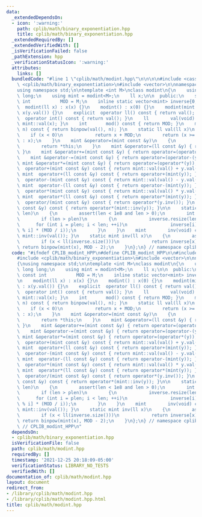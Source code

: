 ```yaml
---
data:
  _extendedDependsOn:
  - icon: ':warning:'
    path: cplib/math/binary_exponentiation.hpp
    title: cplib/math/binary_exponentiation.hpp
  _extendedRequiredBy: []
  _extendedVerifiedWith: []
  _isVerificationFailed: false
  _pathExtension: hpp
  _verificationStatusIcon: ':warning:'
  attributes:
    links: []
  bundledCode: "#line 1 \"cplib/math/modint.hpp\"\n\n\n\n#include <cassert>\n#include\
    \ <cplib/math/binary_exponentiation>\n#include <vector>\n\nnamespace cplib\n{\n\
    using namespace std;\n\ntemplate <int M>\nclass modint\n{\n    using ll   = long\
    \ long;\n    using mint = modint<M>;\n    ll x;\n\n  public:\n    static const\
    \ int           MOD = M;\n    inline static vector<mint> inverse{0, 1};\n\n  \
    \  modint(ll x) : x(x) {}\n    modint() : x(0) {}\n    modint(mint const &y) :\
    \ x(y.val()) {}\n    explicit  operator ll() const { return val(); }\n    explicit\
    \  operator int() const { return val(); }\n    ll        val(void) const { return\
    \ mint::val(x); }\n    int       mod() const { return MOD; }\n    mint      pow(ll\
    \ n) const { return binpow(val(), n); }\n    static ll val(ll x)\n    {\n    \
    \    if (x < 0)\n            return x + MOD;\n        return (x >= MOD ? x % MOD\
    \ : x);\n    }\n    mint &operator=(mint const &y)\n    {\n        x = y.val();\n\
    \        return *this;\n    }\n    mint &operator=(ll const &y) { return operator=(mint(y));\
    \ }\n    mint &operator+=(mint const &y) { return operator=(operator+(y)); }\n\
    \    mint &operator-=(mint const &y) { return operator=(operator-(y)); }\n   \
    \ mint &operator*=(mint const &y) { return operator=(operator*(y)); }\n    mint\
    \  operator+(mint const &y) const { return mint::val(val() + y.val()); }\n   \
    \ mint  operator+(ll const &y) const { return operator+(mint(y)); }\n    mint\
    \  operator-(mint const &y) const { return mint::val(val() - y.val()); }\n   \
    \ mint  operator-(ll const &y) const { return operator-(mint(y)); }\n    mint\
    \  operator*(mint const &y) const { return mint::val(val() * y.val()); }\n   \
    \ mint  operator*(ll const &y) const { return operator*(mint(y)); }\n    mint\
    \  operator/(mint const &y) const { return operator*(y.inv()); }\n    mint  operator/(ll\
    \ const &y) const { return operator*(mint::inv(y)); }\n\n    static void precompute_inverses(int\
    \ len)\n    {\n        assert(len < 1e8 and len > 0);\n        int plen = inverse.size();\n\
    \        if (len > plen)\n        {\n            inverse.resize(len);\n      \
    \      for (int i = plen; i < len; ++i)\n                inverse[i] = MOD - ll(inverse[MOD\
    \ % i] * (MOD / i));\n        }\n    }\n    mint        inv(void) const { return\
    \ mint::inv(val()); }\n    static mint inv(ll x)\n    {\n        assert(x > 0);\n\
    \        if (x < ll(inverse.size()))\n            return inverse[x];\n       \
    \ return binpow(mint(x), MOD - 2);\n    }\n};\n} // namespace cplib\n\n\n"
  code: "#ifndef CPLIB_modint_HPP\n#define CPLIB_modint_HPP\n\n#include <cassert>\n\
    #include <cplib/math/binary_exponentiation>\n#include <vector>\n\nnamespace cplib\n\
    {\nusing namespace std;\n\ntemplate <int M>\nclass modint\n{\n    using ll   =\
    \ long long;\n    using mint = modint<M>;\n    ll x;\n\n  public:\n    static\
    \ const int           MOD = M;\n    inline static vector<mint> inverse{0, 1};\n\
    \n    modint(ll x) : x(x) {}\n    modint() : x(0) {}\n    modint(mint const &y)\
    \ : x(y.val()) {}\n    explicit  operator ll() const { return val(); }\n    explicit\
    \  operator int() const { return val(); }\n    ll        val(void) const { return\
    \ mint::val(x); }\n    int       mod() const { return MOD; }\n    mint      pow(ll\
    \ n) const { return binpow(val(), n); }\n    static ll val(ll x)\n    {\n    \
    \    if (x < 0)\n            return x + MOD;\n        return (x >= MOD ? x % MOD\
    \ : x);\n    }\n    mint &operator=(mint const &y)\n    {\n        x = y.val();\n\
    \        return *this;\n    }\n    mint &operator=(ll const &y) { return operator=(mint(y));\
    \ }\n    mint &operator+=(mint const &y) { return operator=(operator+(y)); }\n\
    \    mint &operator-=(mint const &y) { return operator=(operator-(y)); }\n   \
    \ mint &operator*=(mint const &y) { return operator=(operator*(y)); }\n    mint\
    \  operator+(mint const &y) const { return mint::val(val() + y.val()); }\n   \
    \ mint  operator+(ll const &y) const { return operator+(mint(y)); }\n    mint\
    \  operator-(mint const &y) const { return mint::val(val() - y.val()); }\n   \
    \ mint  operator-(ll const &y) const { return operator-(mint(y)); }\n    mint\
    \  operator*(mint const &y) const { return mint::val(val() * y.val()); }\n   \
    \ mint  operator*(ll const &y) const { return operator*(mint(y)); }\n    mint\
    \  operator/(mint const &y) const { return operator*(y.inv()); }\n    mint  operator/(ll\
    \ const &y) const { return operator*(mint::inv(y)); }\n\n    static void precompute_inverses(int\
    \ len)\n    {\n        assert(len < 1e8 and len > 0);\n        int plen = inverse.size();\n\
    \        if (len > plen)\n        {\n            inverse.resize(len);\n      \
    \      for (int i = plen; i < len; ++i)\n                inverse[i] = MOD - ll(inverse[MOD\
    \ % i] * (MOD / i));\n        }\n    }\n    mint        inv(void) const { return\
    \ mint::inv(val()); }\n    static mint inv(ll x)\n    {\n        assert(x > 0);\n\
    \        if (x < ll(inverse.size()))\n            return inverse[x];\n       \
    \ return binpow(mint(x), MOD - 2);\n    }\n};\n} // namespace cplib\n\n#endif\
    \ // CPLIB_modint_HPP\n"
  dependsOn:
  - cplib/math/binary_exponentiation.hpp
  isVerificationFile: false
  path: cplib/math/modint.hpp
  requiredBy: []
  timestamp: '2021-12-25 20:18:09-05:00'
  verificationStatus: LIBRARY_NO_TESTS
  verifiedWith: []
documentation_of: cplib/math/modint.hpp
layout: document
redirect_from:
- /library/cplib/math/modint.hpp
- /library/cplib/math/modint.hpp.html
title: cplib/math/modint.hpp
---
```

